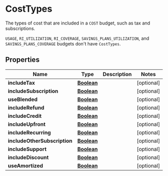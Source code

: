 

# CostTypes

<p>The types of cost that are included in a <code>COST</code> budget, such as tax and subscriptions.</p> <p> <code>USAGE</code>, <code>RI_UTILIZATION</code>, <code>RI_COVERAGE</code>, <code>SAVINGS_PLANS_UTILIZATION</code>, and <code>SAVINGS_PLANS_COVERAGE</code> budgets don't have <code>CostTypes</code>.</p>

## Properties

| Name | Type | Description | Notes |
|------------ | ------------- | ------------- | -------------|
|**includeTax** | [**Boolean**](Boolean.md) |  |  [optional] |
|**includeSubscription** | [**Boolean**](Boolean.md) |  |  [optional] |
|**useBlended** | [**Boolean**](Boolean.md) |  |  [optional] |
|**includeRefund** | [**Boolean**](Boolean.md) |  |  [optional] |
|**includeCredit** | [**Boolean**](Boolean.md) |  |  [optional] |
|**includeUpfront** | [**Boolean**](Boolean.md) |  |  [optional] |
|**includeRecurring** | [**Boolean**](Boolean.md) |  |  [optional] |
|**includeOtherSubscription** | [**Boolean**](Boolean.md) |  |  [optional] |
|**includeSupport** | [**Boolean**](Boolean.md) |  |  [optional] |
|**includeDiscount** | [**Boolean**](Boolean.md) |  |  [optional] |
|**useAmortized** | [**Boolean**](Boolean.md) |  |  [optional] |



